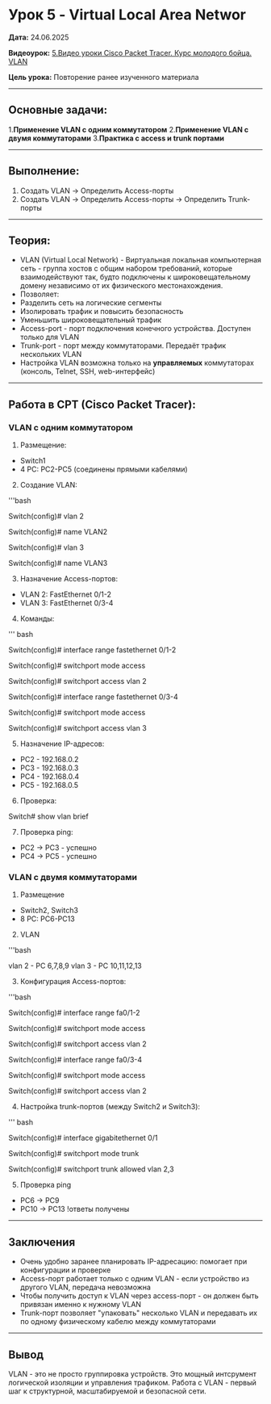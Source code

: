 # Урок 5 - Virtual Local Area Networ

**Дата:** 24.06.2025

**Видеоурок:** [5.Видео уроки Cisco Packet Tracer. Курс молодого бойца. VLAN](https://vkvideo.ru/video-32477510_456239182?t=21s)

**Цель урока:** Повторение ранее изученного материала

---

## Основные задачи: 
1.**Применение VLAN с одним коммутатором**
2.**Применение VLAN с двумя коммутаторами**
3.**Практика с access и trunk портами**

---

## Выполнение:
1. Создать VLAN -> Определить Access-порты
2. Создать VLAN -> Определить Access-порты -> Определить Trunk-порты
---

## Теория:
- VLAN (Virtual Local Network) - Виртуальная локальная компьютерная сеть - группа хостов с общим набором требований, которые взаимодействуют так, будто подключены к широковещательному домену независимо от их физического местонахождения.
- Позволяет:
 - Разделить сеть на логические сегменты
 - Изолировать трафик и повысить безопасность
 - Уменьшить широковещательный трафик
- Access-port - порт подключения конечного устройства. Доступен только для VLAN
- Trunk-port - порт между коммутаторами. Передаёт трафик нескольких VLAN
- Настройка VLAN возможна только на **управляемых** коммутаторах (консоль, Telnet, SSH, web-интерфейс)

---

## Работа в CPT (Cisco Packet Tracer):

### VLAN c одним коммутатором

1. Размещение:
- Switch1
- 4 PC: PC2-PC5 (соединены прямыми кабелями)

2. Создание VLAN:

'''bash

Switch(config)# vlan 2

Switch(config)# name VLAN2

Switch(config)# vlan 3

Switch(config)# name VLAN3


3. Назначение Access-портов:
- VLAN 2: FastEthernet 0/1-2
- VLAN 3: FastEthernet 0/3-4

4. Команды: 

''' bash

Switch(config)# interface range fastethernet 0/1-2

Switch(config)# switchport mode access

Switch(config)# switchport access vlan 2


Switch(config)# interface range fastethernet 0/3-4

Switch(config)# switchport mode access

Switch(config)# switchport access vlan 3

5. Назначение IP-адресов: 
- PC2 - 192.168.0.2 
- PC3 - 192.168.0.3 
- PC4 - 192.168.0.4 
- PC5 - 192.168.0.5 

6. Проверка:

Switch# show vlan brief

7. Проверка ping:
- PC2 -> PC3 - успешно
- PC4 -> PC5 - успешно

### VLAN с двумя коммутаторами

1. Размещение
- Switch2, Switch3
- 8 PC: PC6-PC13

2. VLAN

'''bash

vlan 2 - PC 6,7,8,9
vlan 3 - PC 10,11,12,13

3. Конфигурация Access-портов:

'''bash

Switch(config)# interface range fa0/1-2

Switch(config)# switchport mode access

Switch(config)# switchport access vlan 2


Switch(config)# interface range fa0/3-4

Switch(config)# switchport mode access

Switch(config)# switchport access vlan 2

4. Настройка trunk-портов (между Switch2 и Switch3):

''' bash

Switch(config)# interface gigabitethernet 0/1

Switch(config)# switchport mode trunk

Switch(config)# switchport trunk allowed vlan 2,3

5. Проверка ping
- PC6 -> PC9 
- PC10 -> PC13
!ответы получены

---

##  Заключения 
- Очень удобно заранее планировать IP-адресацию: помогает при конфигурации и проверке
- Access-порт работает только с одним VLAN - если устройство из другого VLAN, передача невозможна
- Чтобы получить доступ к VLAN через access-порт - он должен быть привязан именно к нужному VLAN
- Trunk-порт позволяет "упаковать" несколько VLAN и передавать их по одному физическому кабелю между коммутаторами

---

## Вывод
VLAN - это не просто группировка устройств. Это мощный интсрумент логической изоляции и управления трафиком. 
Работа с VLAN - первый шаг к структурной, масштабируемой и безопасной сети.